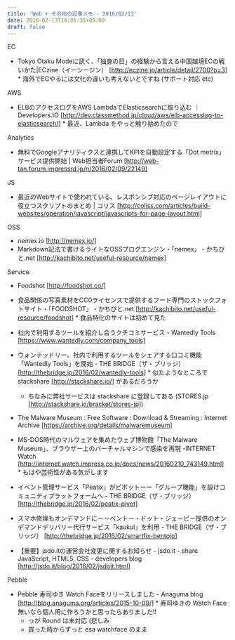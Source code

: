 ```yaml
---
title: 'Web + その他の記事メモ - 2016/02/13'
date: 2016-02-13T14:01:35+09:00
draft: false
---
```


EC
 * Tokyo Otaku Modeに訊く、「独身の日」の経験から言える中国越境ECの戦いかた|ECzine（イーシージン）
   [http://eczine.jp/article/detail/2700?p=3] * 海外でECやるには文化の違いも考えないとですね (サポート対応
      etc)
   
   

AWS
 * ELBのアクセスログをAWS LambdaでElasticsearchに取り込む ｜ Developers.IO
   [http://dev.classmethod.jp/cloud/aws/elb-accesslog-to-elasticsearch/] * 
      最近、Lambda をやっと触り始めたので
   
   

Analytics
 * 無料でGoogleアナリティクスと連携してKPIを自動設定する「Dot metrix」サービス提供開始 | Web担当者Forum
   [http://web-tan.forum.impressrd.jp/n/2016/02/09/22149]

JS
 * 最近のWebサイトで使われている、レスポンシブ対応のページレイアウトに役立つスクリプトのまとめ | コリス
   [http://coliss.com/articles/build-websites/operation/javascript/javascripts-for-page-layout.html]

OSS
 * nemex.io [http://nemex.io/]
 * Markdown記法で書けるライトなOSSブログエンジン・「nemex」 - かちびと.net
   [http://kachibito.net/useful-resource/nemex]

Service
 * Foodshot [http://foodshot.co/]
 * 食品関係の写真素材をCC0ライセンスで提供するフード専門のストックフォトサイト・「FOODSHOT」 - かちびと.net
   [http://kachibito.net/useful-resource/foodshot] * 食品特化のサイトは初めて見た
   
   
 * 社内で利用するツールを紹介し合うクチコミサービス - Wantedly Tools
   [https://www.wantedly.com/company_tools]
 * ウォンテッドリー、社内で利用するツールをシェアする口コミ機能「Wantedly Tools」を開始 - THE BRIDGE（ザ・ブリッジ）
   [http://thebridge.jp/2016/02/wantedly-tools] * 似たようなところで stackshare [http://stackshare.io/] があるだろうか
    * ちなみに弊社サービスは stackshare に登録してある
      (STORES.jp [http://stackshare.io/bracket/stores-jp])
   
   
 * The Malware Museum : Free Software : Download & Streaming : Internet Archive
   [https://archive.org/details/malwaremuseum]
 * MS-DOS時代のマルウェアを集めたウェブ博物館「The Malware Museum」、ブラウザー上のバーチャルマシンで感染を再現 -INTERNET
   Watch [http://internet.watch.impress.co.jp/docs/news/20160210_743149.html] * 
      もはや芸術性がある気がします
   
   
 * イベント管理サービス「Peatix」がピボットーー「グループ機能」を設けコミュニティプラットフォームへ - THE BRIDGE（ザ・ブリッジ）
   [http://thebridge.jp/2016/02/peatix-pivot]
 * スマホ修理もオンデマンドにーーベントー・ドット・ジェーピー提供のオンデマンドデリバリー代行サービス「kaukul」を利用 - THE
   BRIDGE（ザ・ブリッジ） [http://thebridge.jp/2016/02/smartfix-bentojp]
 * 【重要】jsdo.itの運営会社変更に関するお知らせ - jsdo.it - share JavaScript, HTML5, CSS -
   developers blog [http://jsdo.it/blog/2016/02/jsdoit.html]

Pebble
 * Pebble 寿司ゆき Watch Faceをリリースしました - Anaguma blog
   [http://blog.anaguma.org/articles/2015-10-09/] * 寿司ゆきの Watch Face
      無いなら個人用に作ろうかと思ったらありました!!
    * っが Round は未対応 (悲しみ
    * 買った時からずっと esa watchface のまま